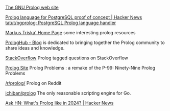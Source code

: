 
[The GNU Prolog web site](https://gprolog.org)

[Prolog language for PostgreSQL proof of concept | Hacker News](https://news.ycombinator.com/item?id=39873272)
[tatut/pgprolog: PostgreSQL Prolog language handler](https://github.com/tatut/pgprolog)

[Markus Triska' Home Page](https://www.metalevel.at/)
some interesting prolog resources

[PrologHub - Blog](https://prologhub.com/)
is dedicated to bringing together the Prolog community to share ideas and knowledge.

[StackOverflow](https://stackoverflow.com/questions/tagged/prolog)
Prolog tagged questions on StackOverflow

[Prolog Site](https://sites.google.com/site/prologsite/prolog-problems)
Prolog Problems : a remake of the P-99: Ninety-Nine Prolog Problems

[/r/prolog/](https://www.reddit.com/r/prolog/)
Prolog on Reddit

[ichiban/prolog](https://github.com/ichiban/prolog)
The only reasonable scripting engine for Go.

[Ask HN: What's Prolog like in 2024? | Hacker News](https://news.ycombinator.com/item?id=40994552)

